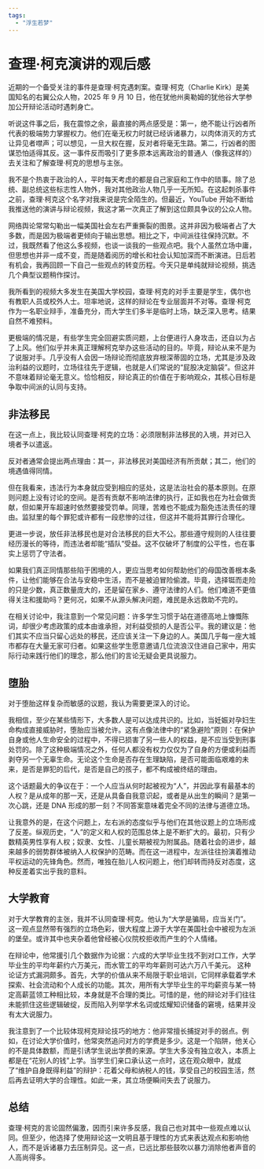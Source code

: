 ```yaml
---
tags: 
  - "浮生若梦"
---
```


# 查理·柯克演讲的观后感

近期的一个备受关注的事件是查理·柯克遇刺案。查理·柯克（Charlie Kirk）是美国知名的右翼公众人物，2025 年 9 月 10 日，他在犹他州奥勒姆的犹他谷大学参加公开辩论活动时遇刺身亡。

听说这件事之后，我在震惊之余，最直接的两点感受是：第一，绝不能让行凶者所代表的极端势力掌握权力。他们在毫无权力时就已经诉诸暴力，以肉体消灭的方式让异见者噤声；可以想见，一旦大权在握，反对者将毫无生路。第二，行凶者的图谋恐怕适得其反。这一事件反而吸引了更多原本远离政治的普通人（像我这样的）去关注和了解查理·柯克的思想与主张。

我不是个热衷于政治的人，平时每天考虑的都是自己家庭和工作中的琐事。除了总统、副总统这些标志性人物外，我对其他政治人物几乎一无所知。在这起刺杀事件之前，查理·柯克这个名字对我来说是完全陌生的。但最近，YouTube 开始不断给我推送他的演讲与辩论视频，我这才第一次真正了解到这位颇具争议的公众人物。

网络舆论常常勾勒出一幅美国社会左右严重撕裂的图景。这并非因为极端者占了大多数，而是因为极端者更倾向于输出思想。相比之下，中间派往往保持沉默。不过，我既然看了他这么多视频，也谈一谈我的一些观点吧。我个人虽然立场中庸，但思想也并非一成不变，而是随着阅历的增长和社会认知加深而不断演进。日后若有机会，我再回顾一下自己一些观点的转变历程。今天只是单纯就辩论视频，挑选几个典型议题稍作探讨。

我所看到的视频大多发生在美国大学校园，查理·柯克的对手主要是学生，偶尔也有教职人员或校外人士。坦率地说，这样的辩论在专业层面并不对等。查理·柯克作为一名职业辩手，准备充分，而大学生们多半是临时上场，缺乏深入思考。结果自然不难预料。

更极端的情况是，有些学生完全回避实质问题，上台便进行人身攻击，还自以为占了上风。他们似乎并未真正理解柯克举办这些活动的目的。毕竟，辩论从来不是为了说服对手。几乎没有人会因一场辩论而彻底放弃根深蒂固的立场，尤其是涉及政治利益的议题时，立场往往先于逻辑，也就是人们常说的“屁股决定脑袋”。但这并不意味着辩论毫无意义。恰恰相反，辩论真正的价值在于影响观众，其核心目标是争取中间派的认同与支持。

## 非法移民

在这一点上，我比较认同查理·柯克的立场：必须限制非法移民的入境，并对已入境者予以遣返。

反对者通常会提出两点理由：其一，非法移民对美国经济有所贡献；其二，他们的境遇值得同情。

但在我看来，违法行为本身就应受到相应的惩处，这是法治社会的基本原则。在原则问题上没有讨论的空间。是否有贡献不影响法律的执行，正如我也在为社会做贡献，但如果开车超速时依然要接受罚单。同理，苦难也不能成为豁免违法责任的理由。监狱里的每个罪犯或许都有一段悲惨的过往，但这并不能将其罪行合理化。

更进一步说，放任非法移民也是对合法移民的巨大不公。那些遵守规则的人往往要经历漫长的等待，而违法者却能“插队”受益。这不仅破坏了制度的公平性，也在事实上惩罚了守法者。

如果我们真正同情那些陷于困境的人，更应当思考如何帮助他们的母国改善根本条件，让他们能够在合法与安稳中生活，而不是被迫冒险偷渡。毕竟，选择铤而走险的只是少数，真正数量庞大的，还是留在家乡、遵守法律的人们。他们难道不更值得关注和援助吗？更何况，如果不从源头解决问题，难民是永远救助不完的。

在相关讨论中，我注意到一个常见问题：许多学生习惯于站在道德高地上慷慨陈词，却很少考虑政策的成本由谁承担，对利益受损的人是否公平。我的建议是：他们其实不应当只留心远处的移民，还应该关注一下身边的人。美国几乎每一座大城市都存在大量无家可归者。如果这些学生愿意邀请几位流浪汉住进自己家中，用实际行动来践行他们的理念，那么他们的言论无疑会更具说服力。

## 堕胎

对于堕胎这样复杂而敏感的议题，我认为需要更深入的讨论。

我相信，至少在某些情形下，大多数人是可以达成共识的。比如，当妊娠对孕妇生命构成直接威胁时，堕胎应当被允许。这有点像法律中的“紧急避险”原则：在保护自身或他人生命安全的过程中，不得已损害了另一些人的权益，是不应当受到刑事处罚的。除了这种极端情况之外，任何人都没有权力仅仅为了自身的方便或利益而剥夺另一个无辜生命。无论这个生命是否存在生理缺陷，是否可能面临艰难的未来，是否是罪犯的后代，是否是自己的孩子，都不构成被终结的理由。

这个话题最大的争议在于：一个人应当从何时起被视为“人”，并因此享有最基本的人权？是从成年的那一天，还是从具备自我意识起，或者是从出生的瞬间？是第一次心跳，还是 DNA 形成的那一刻？不同答案意味着完全不同的法律与道德立场。

让我意外的是，在这个问题上，左右派的态度似乎与他们在其他议题上的立场形成了反差。纵观历史，“人”的定义和人权的范围总体上是不断扩大的。最初，只有少数精英男性享有人权；奴隶、女性、儿童长期被视为附属品。随着社会的进步，越来越多的弱势群体被纳入人权保护的范畴。而在这一进程中，左派往往扮演着推动平权运动的先锋角色。然而，唯独在胎儿人权问题上，他们却转而持反对态度，这种反差着实出乎我的意料。

## 大学教育

对于大学教育的主张，我并不认同查理·柯克。他认为“大学是骗局，应当关门”。这一观点显然带有强烈的立场色彩，很大程度上源于大学在美国社会中被视为左派的堡垒。或许其中也夹杂着他曾经被心仪院校拒收而产生的个人情绪。

在辩论中，他常援引几个数据作为论据：六成的大学毕业生找不到对口工作，大学毕业生的平均年薪约六万美元，而水管工的平均年薪则可达六万八千美元。
这种论证方式漏洞颇多。首先，大学的价值从来不局限于职业培训，它同样承载着学术探索、社会流动和个人成长的功能。其次，用所有大学毕业生的平均薪资与某一特定高薪蓝领工种相比较，本身就是不合理的类比。可惜的是，他的辩论对手们往往未能抓住这些逻辑破绽，反而陷入列举学术名词或炫耀知识储备的窘境，结果并没有太大说服力。

我注意到了一个比较体现柯克辩论技巧的地方：他非常擅长捕捉对手的弱点。例如，在讨论大学价值时，他常突然追问对方的学费是多少。这是一个陷阱，他关心的不是具体数额，而是引诱学生说出学费的来源。学生大多没有独立收入，本质上都是在“花别人的钱”上学。当学生们亲口承认这一点时，这在观众眼中，就成了“维护自身既得利益”的辩护：花着父母和纳税人的钱，享受自己的校园生活，然后再去证明大学的合理性。如此一来，其立场便瞬间失去了说服力。

## 总结

查理·柯克的言论固然偏激，因而引来许多反感，我自己也对其中一些观点难以认同。但至少，他选择了使用辩论这一文明且基于理性的方式来表达观点和影响他人，而不是诉诸暴力去压制异见。这一点，已远比那些鼓吹以暴力消除他者声音的人高尚得多。
